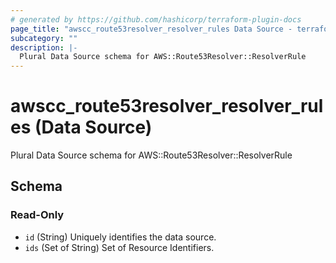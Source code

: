 ```yaml
---
# generated by https://github.com/hashicorp/terraform-plugin-docs
page_title: "awscc_route53resolver_resolver_rules Data Source - terraform-provider-awscc"
subcategory: ""
description: |-
  Plural Data Source schema for AWS::Route53Resolver::ResolverRule
---
```


# awscc_route53resolver_resolver_rules (Data Source)

Plural Data Source schema for AWS::Route53Resolver::ResolverRule



<!-- schema generated by tfplugindocs -->
## Schema

### Read-Only

- `id` (String) Uniquely identifies the data source.
- `ids` (Set of String) Set of Resource Identifiers.
